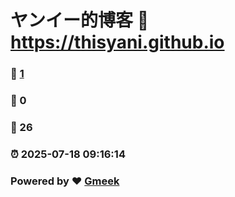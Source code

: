# ヤンイー的博客 :link: https://thisyani.github.io 
### :page_facing_up: [1](https://thisyani.github.io/tag.html) 
### :speech_balloon: 0 
### :hibiscus: 26 
### :alarm_clock: 2025-07-18 09:16:14 
### Powered by :heart: [Gmeek](https://github.com/Meekdai/Gmeek)
